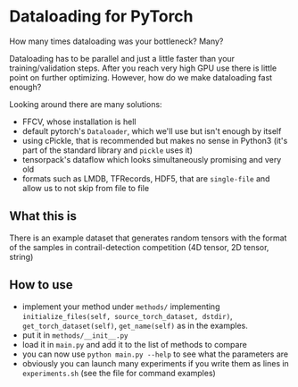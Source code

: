 
# Dataloading for PyTorch

How many times dataloading was your bottleneck? Many?

Dataloading has to be parallel and just a little faster than your training/validation steps. After you reach very high GPU use there is little point on further optimizing. However, how do we make dataloading fast enough?

Looking around there are many solutions:
- FFCV, whose installation is hell
- default pytorch's `Dataloader`, which we'll use but isn't enough by itself
- using cPickle, that is recommended but makes no sense in Python3 (it's part of the standard library and `pickle` uses it)
- tensorpack's dataflow which looks simultaneously promising and very old
- formats such as LMDB, TFRecords, HDF5, that are `single-file` and allow us to not skip from file to file

## What this is
There is an example dataset that generates random tensors with the format of the samples in contrail-detection competition (4D tensor, 2D tensor, string)

## How to use
- implement your method under `methods/` implementing `initialize_files(self, source_torch_dataset, dstdir)`, `get_torch_dataset(self)`, `get_name(self)` as in the examples.
- put it in `methods/__init__.py`
- load it in `main.py` and add it to the list of methods to compare
- you can now use `python main.py --help` to see what the parameters are
- obviously you can launch many experiments if you write them as lines in `experiments.sh` (see the file for command examples)